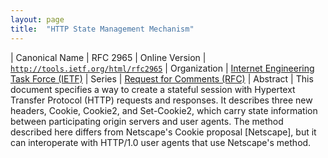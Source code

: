 ```yaml
---
layout: page
title:  "HTTP State Management Mechanism"
---
```


| Canonical Name | RFC 2965
| Online Version | [`http://tools.ietf.org/html/rfc2965`](http://tools.ietf.org/html/rfc2965)
| Organization | [Internet Engineering Task Force (IETF)](..)
| Series | [Request for Comments (RFC)](.)
| Abstract | This document specifies a way to create a stateful session with Hypertext Transfer Protocol (HTTP) requests and responses. It describes three new headers, Cookie, Cookie2, and Set-Cookie2, which carry state information between participating origin servers and user agents. The method described here differs from Netscape's Cookie proposal [Netscape], but it can interoperate with HTTP/1.0 user agents that use Netscape's method.